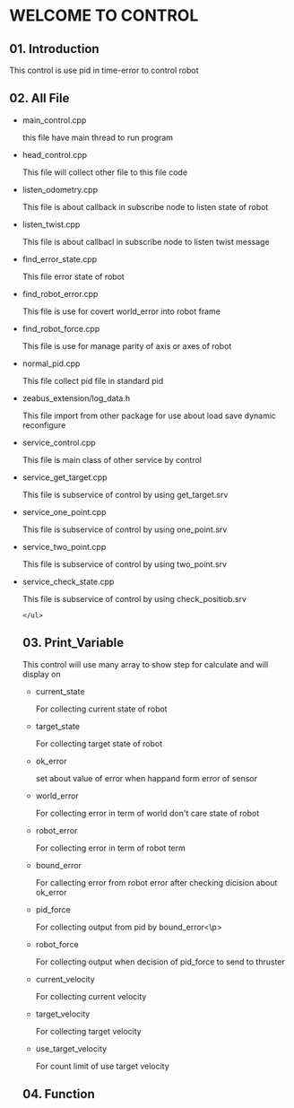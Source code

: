 <h1>WELCOME TO CONTROL</h1>
<h2>01. Introduction</h2>
	<p>This control is use pid in time-error to control robot</p>

<h2>02. All File</h2>
	<ul>
		<li>main_control.cpp</li>
		<p>this file have main thread to run program</p>
		<li>head_control.cpp</li>
		<p>This file will collect other file to this file code</p>
		<li>listen_odometry.cpp</li>
		<p>This file is about callback in subscribe node to listen state of robot </p>
		<li>listen_twist.cpp</li>
		<p>This file is about callbacl in subscribe node to listen twist message</p>
		<li>find_error_state.cpp</li>
		<p>This file error state of robot</p>
		<li>find_robot_error.cpp</li>
		<p>This file is use for covert world_error into robot frame</p>
		<li>find_robot_force.cpp</li>
		<p>This file is use for manage parity of axis or axes of robot</p>
		<li>normal_pid.cpp</li>
		<p>This file collect pid file in standard pid</p>
		<li>zeabus_extension/log_data.h</li>
		<p>This file import from other package for use about load save dynamic reconfigure</p>
		<li>service_control.cpp</li>
		<p>This file is main class of other service by control</p>
		<li>service_get_target.cpp</li>
		<p>This file is subservice of control by using get_target.srv</p>
		<li>service_one_point.cpp</li>
		<p>This file is subservice of control by using one_point.srv</p>
		<li>service_two_point.cpp</li>
		<p>This file is subservice of control by using two_point.srv</p>
		<li>service_check_state.cpp</li>
		<p>This file is subservice of control by using check_positiob.srv</p>
		
	</ul>

<h2>03. Print_Variable</h2>
	<p>This control will use many array to show step for calculate and will display on</p>
	<ul>
		<li>current_state</li>
			<p>For collecting current state of robot</p>
		<li>target_state</li>
			<p>For collecting target state of robot</p>
		<li>ok_error</li>
			<p>set about value of error when happand form error of sensor</p>
		<li>world_error</li>
			<p>For collecting error in term of world don't care state of robot</p>
		<li>robot_error</li>
			<p>For collecting error in term of robot term</p>
		<li>bound_error</li>
			<p>For callecting error from robot error after checking dicision about ok_error</p>
		<li>pid_force</li>
			<p>For collecting output from pid by bound_error<\p>
		<li>robot_force</li>
			<p>For collecting output when decision of pid_force to send to thruster</p>
		<li>current_velocity</li>
			<p>For collecting current velocity</p>
		<li>target_velocity</li>
			<p>For collecting target velocity</p>
		<li>use_target_velocity</li>
			<p>For count limit of use target velocity</p>
	</ul>

<h2>04. Function</h2>
